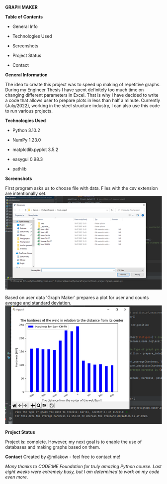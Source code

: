 __GRAPH MAKER__

__Table of Contents__


  - General Info
  
  - Technologies Used
  
  - Screenshots
  
  - Project Status
  
  - Contact
  


__General Information__

The idea to create this project was to speed up making of repetitive graphs. During my Engineer Thesis I have spent definitely too much time on changing different parameters in Excel. That is why I have decided to write a code that allows user to prepare plots in less than half a minute.
Currently (July/2022), working in the steel structure industry, I can also use this code to run various projects.

__Technologies Used__

  - Python 3.10.2
  
  - NumPy 1.23.0
  
  - matplotlib.pyplot 3.5.2
  
  - easygui 0.98.3
  
  - pathlib
  



__Screenshots__

First program asks us to choose file with data. Files with the csv extension are intentionally set. 
![img.png](img.png)

Based on user data 'Graph Maker' prepares a plot for user and counts average and standard deviation.
![img_2.png](img_2.png)



__Project Status__

Project is: complete.
However, my next goal is to enable the use of databases and making graphs based on them.


__Contact__
Created by @milakow - feel free to contact me!

_Many thanks to CODE:ME Foundation for truly amazing Python course._ 
_Last eight weeks were extremely busy, but I am determined to work on my code even more._
